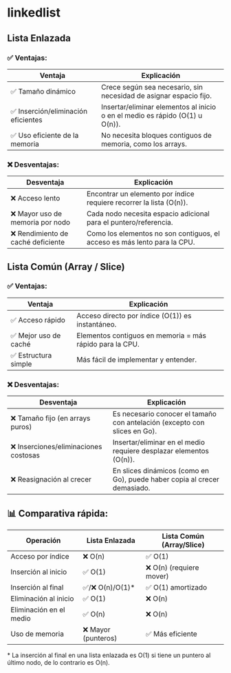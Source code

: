 # linkedlist

## Lista Enlazada

### ✅ Ventajas:

| Ventaja | Explicación |
|----------|------------|
| ✅ Tamaño dinámico | Crece según sea necesario, sin necesidad de asignar espacio fijo. |
| ✅ Inserción/eliminación eficientes | Insertar/eliminar elementos al inicio o en el medio es rápido (O(1) u O(n)). |
| ✅ Uso eficiente de la memoria | No necesita bloques contiguos de memoria, como los arrays. |

### ❌ Desventajas:

| Desventaja | Explicación |
|-------------|------------|
| ❌ Acceso lento | Encontrar un elemento por índice requiere recorrer la lista (O(n)). |
| ❌ Mayor uso de memoria por nodo | Cada nodo necesita espacio adicional para el puntero/referencia. |
| ❌ Rendimiento de caché deficiente | Como los elementos no son contiguos, el acceso es más lento para la CPU. |

## Lista Común (Array / Slice)

### ✅ Ventajas:

| Ventaja | Explicación |
|----------|------------|
| ✅ Acceso rápido | Acceso directo por índice (O(1)) es instantáneo. |
| ✅ Mejor uso de caché | Elementos contiguos en memoria = más rápido para la CPU. |
| ✅ Estructura simple | Más fácil de implementar y entender. |

### ❌ Desventajas:

| Desventaja | Explicación |
|-------------|------------|
| ❌ Tamaño fijo (en arrays puros) | Es necesario conocer el tamaño con antelación (excepto con slices en Go). |
| ❌ Inserciones/eliminaciones costosas | Insertar/eliminar en el medio requiere desplazar elementos (O(n)). |
| ❌ Reasignación al crecer | En slices dinámicos (como en Go), puede haber copia al crecer demasiado. |

## 📊 Comparativa rápida:

| Operación | Lista Enlazada | Lista Común (Array/Slice) |
|----------|----------------|--------------------------|
| Acceso por índice | ❌ O(n) | ✅ O(1) |
| Inserción al inicio | ✅ O(1) | ❌ O(n) (requiere mover) |
| Inserción al final | ✅/❌ O(n)/O(1)* | ✅ O(1) amortizado |
| Eliminación al inicio | ✅ O(1) | ❌ O(n) |
| Eliminación en el medio | ✅ O(n) | ❌ O(n) |
| Uso de memoria | ❌ Mayor (punteros) | ✅ Más eficiente |

\* La inserción al final en una lista enlazada es O(1) si tiene un puntero al último nodo, de lo contrario es O(n).
